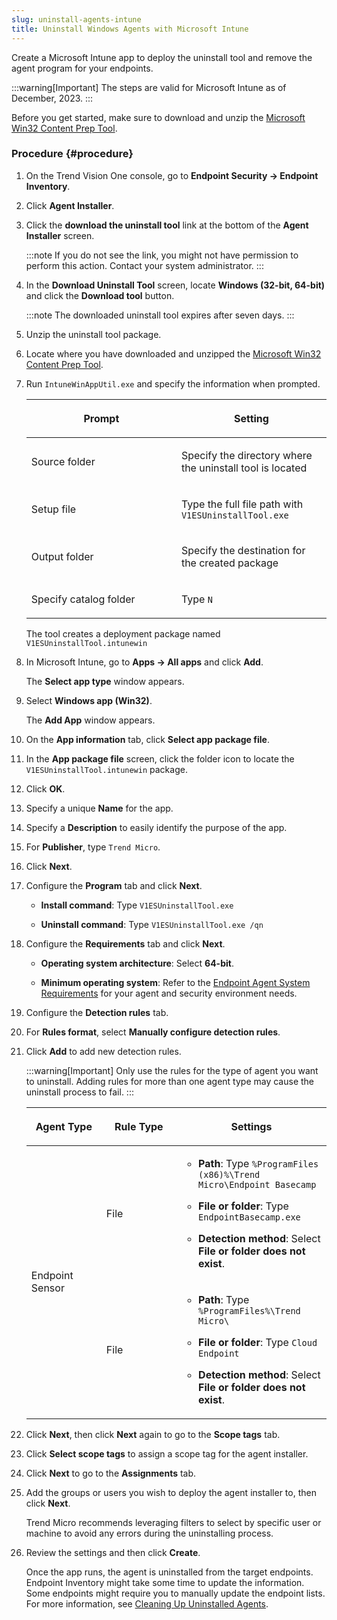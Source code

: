 ```yaml
---
slug: uninstall-agents-intune
title: Uninstall Windows Agents with Microsoft Intune
---
```


Create a Microsoft Intune app to deploy the uninstall tool and remove the agent program for your endpoints.

:::warning[Important]
The steps are valid for Microsoft Intune as of December, 2023.
:::

Before you get started, make sure to download and unzip the [Microsoft Win32 Content Prep Tool](https://github.com/Microsoft/Microsoft-Win32-Content-Prep-Tool).

### Procedure {#procedure}

1.  On the Trend Vision One console, go to **Endpoint Security → Endpoint Inventory**.

2.  Click **Agent Installer**.

3.  Click the **download the uninstall tool** link at the bottom of the **Agent Installer** screen.

    :::note
    If you do not see the link, you might not have permission to perform this action. Contact your system administrator.
    :::

4.  In the **Download Uninstall Tool** screen, locate **Windows (32-bit, 64-bit)** and click the **Download tool** button.

    :::note
    The downloaded uninstall tool expires after seven days.
    :::

5.  Unzip the uninstall tool package.

6.  Locate where you have downloaded and unzipped the [Microsoft Win32 Content Prep Tool](https://github.com/Microsoft/Microsoft-Win32-Content-Prep-Tool).

7.  Run `IntuneWinAppUtil.exe` and specify the information when prompted.

    <table>
    <colgroup>
    <col style="width: 50%" />
    <col style="width: 50%" />
    </colgroup>
    <thead>
    <tr>
    <th><p>Prompt</p></th>
    <th><p>Setting</p></th>
    </tr>
    </thead>
    <tbody>
    <tr>
    <td><p>Source folder</p></td>
    <td><p>Specify the directory where the uninstall tool is located</p></td>
    </tr>
    <tr>
    <td><p>Setup file</p></td>
    <td><p>Type the full file path with <code>V1ESUninstallTool.exe</code></p></td>
    </tr>
    <tr>
    <td><p>Output folder</p></td>
    <td><p>Specify the destination for the created package</p></td>
    </tr>
    <tr>
    <td><p>Specify catalog folder</p></td>
    <td><p>Type <code>N</code></p></td>
    </tr>
    </tbody>
    </table>

    The tool creates a deployment package named `V1ESUninstallTool.intunewin`

8.  In Microsoft Intune, go to **Apps → All apps** and click **Add**.

    The **Select app type** window appears.

9.  Select **Windows app (Win32)**.

    The **Add App** window appears.

10. On the **App information** tab, click **Select app package file**.

11. In the **App package file** screen, click the folder icon to locate the `V1ESUninstallTool.intunewin` package.

12. Click **OK**.

13. Specify a unique **Name** for the app.

14. Specify a **Description** to easily identify the purpose of the app.

15. For **Publisher**, type `Trend Micro`.

16. Click **Next**.

17. Configure the **Program** tab and click **Next**.

    - **Install command**: Type `V1ESUninstallTool.exe`

    - **Uninstall command**: Type `V1ESUninstallTool.exe /qn`

18. Configure the **Requirements** tab and click **Next**.

    - **Operating system architecture**: Select **64-bit**.

    - **Minimum operating system**: Refer to the [Endpoint Agent System Requirements](endpoint-agent-system-requirements.md) for your agent and security environment needs.

19. Configure the **Detection rules** tab.

20. For **Rules format**, select **Manually configure detection rules**.

21. Click **Add** to add new detection rules.

    :::warning[Important]
    Only use the rules for the type of agent you want to uninstall. Adding rules for more than one agent type may cause the uninstall process to fail.
    :::

    <table>
    <colgroup>
    <col style="width: 25%" />
    <col style="width: 25%" />
    <col style="width: 50%" />
    </colgroup>
    <thead>
    <tr>
    <th><p>Agent Type</p></th>
    <th><p>Rule Type</p></th>
    <th><p>Settings</p></th>
    </tr>
    </thead>
    <tbody>
    <tr>
    <td rowspan="2"><p>Endpoint Sensor</p></td>
    <td><p>File</p></td>
    <td><ul>
    <li><p><strong>Path</strong>: Type <code>%ProgramFiles (x86)%\Trend Micro\Endpoint Basecamp</code></p></li>
    <li><p><strong>File or folder</strong>: Type <code>EndpointBasecamp.exe</code></p></li>
    <li><p><strong>Detection method</strong>: Select <strong>File or folder does not exist</strong>.</p></li>
    </ul></td>
    </tr>
    <tr>
    <td><p>File</p></td>
    <td><ul>
    <li><p><strong>Path</strong>: Type <code>%ProgramFiles%\Trend Micro\</code></p></li>
    <li><p><strong>File or folder</strong>: Type <code>Cloud Endpoint</code></p></li>
    <li><p><strong>Detection method</strong>: Select <strong>File or folder does not exist</strong>.</p></li>
    </ul></td>
    </tr>
    </tbody>
    </table>

22. Click **Next**, then click **Next** again to go to the **Scope tags** tab.

23. Click **Select scope tags** to assign a scope tag for the agent installer.

24. Click **Next** to go to the **Assignments** tab.

25. Add the groups or users you wish to deploy the agent installer to, then click **Next**.

    Trend Micro recommends leveraging filters to select by specific user or machine to avoid any errors during the uninstalling process.

26. Review the settings and then click **Create**.

    Once the app runs, the agent is uninstalled from the target endpoints. Endpoint Inventory might take some time to update the information. Some endpoints might require you to manually update the endpoint lists. For more information, see [Cleaning Up Uninstalled Agents](cleaning-up-uninstalled-agents.md).
